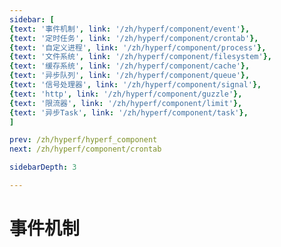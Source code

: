 ```yaml
---
sidebar: [
{text: '事件机制', link: '/zh/hyperf/component/event'},
{text: '定时任务', link: '/zh/hyperf/component/crontab'},
{text: '自定义进程', link: '/zh/hyperf/component/process'},
{text: '文件系统', link: '/zh/hyperf/component/filesystem'},
{text: '缓存系统', link: '/zh/hyperf/component/cache'},
{text: '异步队列', link: '/zh/hyperf/component/queue'},
{text: '信号处理器', link: '/zh/hyperf/component/signal'},
{text: 'http', link: '/zh/hyperf/component/guzzle'},
{text: '限流器', link: '/zh/hyperf/component/limit'},
{text: '异步Task', link: '/zh/hyperf/component/task'},
]

prev: /zh/hyperf/hyperf_component
next: /zh/hyperf/component/crontab

sidebarDepth: 3

---
```


# 事件机制